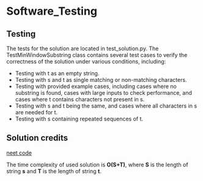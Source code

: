 # Software_Testing

## Testing

The tests for the solution are located in test_solution.py. The TestMinWindowSubstring class contains several test cases to verify the correctness of the solution under various conditions, including:

- Testing with t as an empty string.
- Testing with s and t as single matching or non-matching characters.
- Testing with provided example cases, including cases where no substring is found, cases with large inputs to check performance, and cases where t contains characters not present in s.
- Testing with s and t being the same, and cases where all characters in s are needed for t.
- Testing with s containing repeated sequences of t.

## Solution credits

[neet code](https://github.com/neetcode-gh/leetcode/blob/main/python/0076-minimum-window-substring.py)

The time complexity of used solution is **O(S+T)**, where **S** is the length of string **s** and **T** is the length of string **t**.
